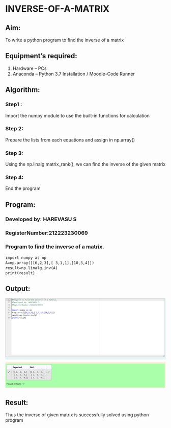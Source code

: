 # INVERSE-OF-A-MATRIX
## Aim:
To write a python program to find the inverse of a matrix
## Equipment’s required:
1. 	Hardware – PCs
2. 	Anaconda – Python 3.7 Installation / Moodle-Code Runner
## Algorithm:
### Step1 : 
Import the numpy module to use the built-in functions for calculation
### Step 2:
Prepare the lists from each equations and assign in np.array()
### Step 3:
Using the np.linalg.matrix_rank(), we can find the inverse of the given matrix
### Step 4: 
End the program

## Program:

### Developed by: HAREVASU S
### RegisterNumber:212223230069

### Program to find the inverse of a matrix.
```
import numpy as np
A=np.array([[6,2,3],[ 3,1,1],[10,3,4]])
result=np.linalg.inv(A)
print(result)
```

## Output:

![alt text](image.png)

## Result:
Thus the inverse of given matrix is successfully solved using python program

